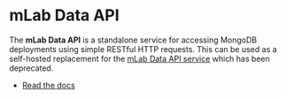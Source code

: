 # mLab Data API

The **mLab Data API** is a standalone service for accessing MongoDB deployments using simple
RESTful HTTP requests.  This can be used as a self-hosted replacement for the
[mLab Data API service](https://docs.mlab.com/connecting/#data-api) which has been deprecated.

* [Read the docs](https://github.com/mongodb/mlab-data-api/wiki)

